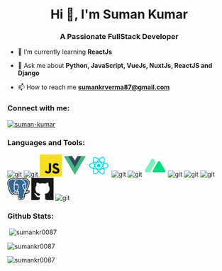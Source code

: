 <h1 align="center">Hi 👋, I'm Suman Kumar</h1>
<h3 align="center">A Passionate FullStack Developer</h3>

- 🌱 I’m currently learning **ReactJs**

- 💬 Ask me about **Python, JavaScript, VueJs, NuxtJs, ReactJS and Django**

- 📫 How to reach me **sumankrverma87@gmail.com**

<h3 align="left">Connect with me:</h3>
<p align="left">
<a href="https://www.linkedin.com/in/suman-kumar-b0802a185/" target="blank"><img align="center" src="https://raw.githubusercontent.com/rahuldkjain/github-profile-readme-generator/master/src/images/icons/Social/linked-in-alt.svg" alt="suman-kumar" height="30" width="40" /></a>
</p>

<h3 align="left">Languages and Tools:</h3>
<p align="left">
<img src="https://github.com/actions/starter-workflows/blob/main/icons/python.svg" alt="git" width="50" height="50"/>
  <img src="https://github.com/gilbarbara/logos/blob/main/logos/django-icon.svg" alt="git" width="50" height="50"/>
  <img src="https://github.com/edent/SuperTinyIcons/blob/master/images/svg/javascript.svg" alt="git" width="50" height="50"/>
  <img src="https://github.com/devicons/devicon/blob/master/icons/vuejs/vuejs-original.svg" alt="git" width="50" height="50"/>
  <img src="https://github.com/vscode-icons/vscode-icons/blob/master/icons/file_type_reactjs.svg" alt="git" width="50" height="50"/>
  <img src="https://github.com/detain/svg-logos/blob/master/svg/v/vuex-1.svg" alt="git" width="50" height="50"/>
  <img src="https://github.com/gilbarbara/logos/blob/main/logos/redux.svg" alt="git" width="50" height="50"/>
  <img src="https://github.com/bestofjs/bestofjs/blob/master/apps/bestofjs-nextjs/public/logos/nuxt2.svg" alt="git" width="50" height="50"/>
  <img src="https://github.com/actions/starter-workflows/blob/main/icons/html.svg" alt="git" width="50" height="50"/>
  <img src="https://github.com/detain/svg-logos/blob/master/svg/c/css10.svg" alt="git" width="50" height="50"/>
  <img src="https://github.com/withastro/docs/blob/main/public/logos/tailwind.svg" alt="git" width="50" height="50"/>
  <img src="https://github.com/walkxcode/dashboard-icons/blob/main/svg/postgres.svg" alt="git" width="50" height="50"/>
  <img src="https://github.com/edent/SuperTinyIcons/blob/master/images/svg/github.svg" alt="git" width="50" height="50"/>
  <img src="https://github.com/gilbarbara/logos/blob/main/logos/git-icon.svg" alt="git" width="50" height="50"/>
</p>

<h3 align="left">Github Stats:</h3>
<p>&nbsp;<img align="center" src="https://github-readme-stats.vercel.app/api?username=sumankr0087&show_icons=true&locale=en" alt="sumankr0087" /></p>

<p><img align="center" src="https://github-readme-streak-stats.herokuapp.com/?user=sumankr0087&" alt="sumankr0087" /></p>

<p><img align="left" src="https://github-readme-stats.vercel.app/api/top-langs?username=sumankr0087&show_icons=true&locale=en&layout=compact" alt="sumankr0087" /></p>
